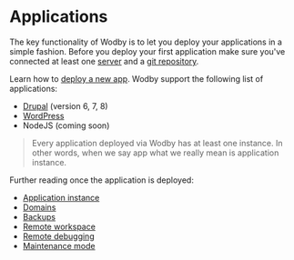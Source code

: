 # Applications

The key functionality of Wodby is to let you deploy your applications in a simple fashion. Before you deploy your first application make sure you've connected at least one [server](../servers/README.md) and a [git repository](../git/README.md).

Learn how to [deploy a new app](deploy.md). Wodby support the following list of applications:

* [Drupal](drupal/README.md) (version 6, 7, 8)
* [WordPress](wordpress/README.md)
* NodeJS (coming soon)

> Every application deployed via Wodby has at least one instance. In other words, when we say app what we really mean is application instance. 

Further reading once the application is deployed:

* [Application instance](instance.md)
* [Domains](domains.md)
* [Backups](backups.md)
* [Remote workspace](remote-workspace/README.md)
* [Remote debugging](remote-debugging.md)
* [Maintenance mode](maintenance-mode.md)
